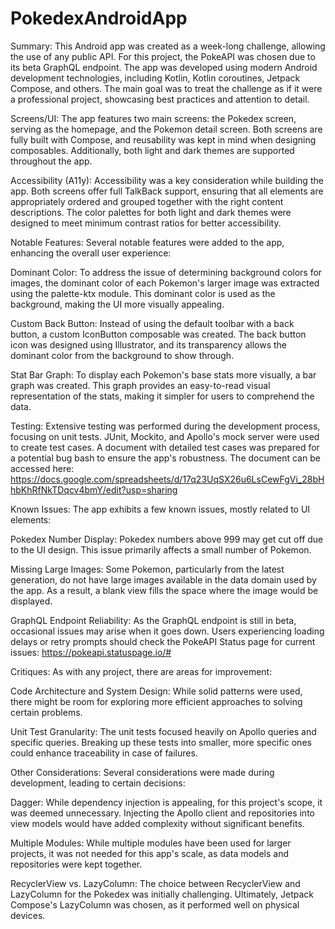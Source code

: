 # PokedexAndroidApp

Summary:
This Android app was created as a week-long challenge, allowing the use of any public API. For this project, the PokeAPI was chosen due to its beta GraphQL endpoint. The app was developed using modern Android development technologies, including Kotlin, Kotlin coroutines, Jetpack Compose, and others. The main goal was to treat the challenge as if it were a professional project, showcasing best practices and attention to detail.

Screens/UI:
The app features two main screens: the Pokedex screen, serving as the homepage, and the Pokemon detail screen. Both screens are fully built with Compose, and reusability was kept in mind when designing composables. Additionally, both light and dark themes are supported throughout the app.

Accessibility (A11y):
Accessibility was a key consideration while building the app. Both screens offer full TalkBack support, ensuring that all elements are appropriately ordered and grouped together with the right content descriptions. The color palettes for both light and dark themes were designed to meet minimum contrast ratios for better accessibility.

Notable Features:
Several notable features were added to the app, enhancing the overall user experience:

Dominant Color: To address the issue of determining background colors for images, the dominant color of each Pokemon's larger image was extracted using the palette-ktx module. This dominant color is used as the background, making the UI more visually appealing.

Custom Back Button: Instead of using the default toolbar with a back button, a custom IconButton composable was created. The back button icon was designed using Illustrator, and its transparency allows the dominant color from the background to show through.

Stat Bar Graph: To display each Pokemon's base stats more visually, a bar graph was created. This graph provides an easy-to-read visual representation of the stats, making it simpler for users to comprehend the data.

Testing:
Extensive testing was performed during the development process, focusing on unit tests. JUnit, Mockito, and Apollo's mock server were used to create test cases. A document with detailed test cases was prepared for a potential bug bash to ensure the app's robustness. The document can be accessed here:
https://docs.google.com/spreadsheets/d/17q23UqSX26u6LsCewFgVi_28bHhbKhRfNkTDqcv4bmY/edit?usp=sharing

Known Issues:
The app exhibits a few known issues, mostly related to UI elements:

Pokedex Number Display: Pokedex numbers above 999 may get cut off due to the UI design. This issue primarily affects a small number of Pokemon.

Missing Large Images: Some Pokemon, particularly from the latest generation, do not have large images available in the data domain used by the app. As a result, a blank view fills the space where the image would be displayed.

GraphQL Endpoint Reliability: As the GraphQL endpoint is still in beta, occasional issues may arise when it goes down. Users experiencing loading delays or retry prompts should check the PokeAPI Status page for current issues:
https://pokeapi.statuspage.io/#

Critiques:
As with any project, there are areas for improvement:

Code Architecture and System Design: While solid patterns were used, there might be room for exploring more efficient approaches to solving certain problems.

Unit Test Granularity: The unit tests focused heavily on Apollo queries and specific queries. Breaking up these tests into smaller, more specific ones could enhance traceability in case of failures.

Other Considerations:
Several considerations were made during development, leading to certain decisions:

Dagger: While dependency injection is appealing, for this project's scope, it was deemed unnecessary. Injecting the Apollo client and repositories into view models would have added complexity without significant benefits.

Multiple Modules: While multiple modules have been used for larger projects, it was not needed for this app's scale, as data models and repositories were kept together.

RecyclerView vs. LazyColumn: The choice between RecyclerView and LazyColumn for the Pokedex was initially challenging. Ultimately, Jetpack Compose's LazyColumn was chosen, as it performed well on physical devices.

